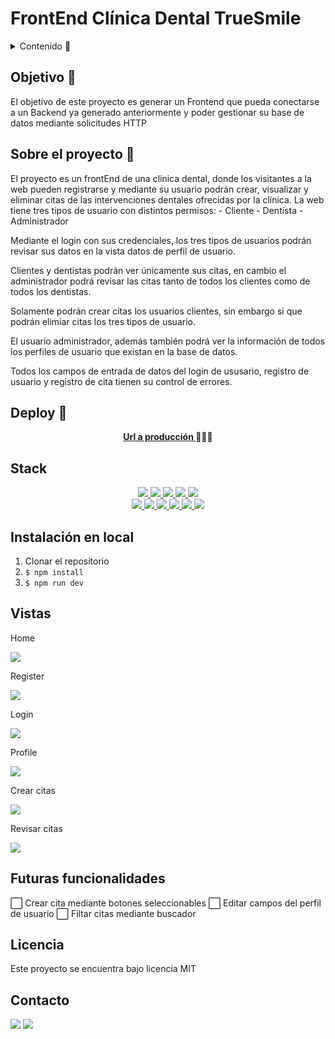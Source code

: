 # FrontEnd Clínica Dental TrueSmile

<details>
  <summary>Contenido 📝</summary>
  <ol>
    <li><a href="#objetivo-🎯">Objetivo</a></li>
    <li><a href="#sobre-el-proyecto-🔎">Sobre el proyecto</a></li>
    <li><a href="#deploy-🚀">Deploy</a></li>
    <li><a href="#stack">Stack</a></li>
    <li><a href="#instalación-en-local">Instalación</a></li>
    <li><a href="#vistas">Vistas</a></li>
    <li><a href="#futuras-funcionalidades">Futuras funcionalidades</a></li>
    <li><a href="#licencia">Licencia</a></li>
    <li><a href="#contacto">Contacto</a></li>
  </ol>
</details>

## Objetivo 🎯
El objetivo de este proyecto es generar un Frontend que pueda conectarse a un Backend ya generado anteriormente y poder gestionar su base de datos mediante solicitudes HTTP

## Sobre el proyecto 🔎
El proyecto es un frontEnd de una clínica dental, donde los visitantes a la web pueden registrarse y mediante su usuario podrán crear, visualizar y eliminar citas de las intervenciones dentales ofrecidas por la clínica. La web tiene tres tipos de usuario con distintos permisos:
    - Cliente
    - Dentista
    - Administrador
  
Mediante el login con sus credenciales, los tres tipos de usuarios podrán revisar sus datos en la vista datos de perfil de usuario.

Clientes y dentistas podrán ver únicamente sus citas, en cambio el administrador podrá revisar las citas tanto de todos los clientes como de todos los dentistas.

Solamente podrán crear citas los usuarios clientes, sin embargo si que podrán elimiar citas los tres tipos de usuario.

El usuario administrador, además también podrá ver la información de todos los perfiles de usuario que existan en la base de datos.

Todos los campos de entrada de datos del login de ususario, registro de usuario y registro de cita tienen su control de errores.
  
## Deploy 🚀
<div align="center">
    <a href="https://front-end-clinica-dental-true-smile.vercel.app/"><strong>Url a producción </strong></a>🚀🚀🚀
</div>

## Stack
<div align="center">
<a href="https://www.reactjs.com/">
    <img src= "https://img.shields.io/badge/React-20232A?style=for-the-badge&logo=react&logoColor=61DAFB"/>
</a>
<a href="https://developer.mozilla.org/es/docs/Web/JavaScript">
    <img src= "https://img.shields.io/badge/javascipt-EFD81D?style=for-the-badge&logo=javascript&logoColor=black"/>
</a>
<a href="https://jwt.io/">
    <img src= "https://img.shields.io/badge/JWT-black?style=for-the-badge&logo=JSON%20web%20tokens"/>
</a>
<a href="https://www.postman.com">
    <img src= "https://img.shields.io/badge/Postman-FF6C37?style=for-the-badge&logo=postman&logoColor=white"/>
</a>
<a href="https://vercel.com/">
    <img src= "https://img.shields.io/badge/railway-%23000000.svg?style=for-the-badge&logo=railway&logoColor=white"/>
</a><br>
<a href="https://developer.mozilla.org/es/docs/Web/HTML">
    <img src= "https://img.shields.io/badge/HTML5-FF6C37?style=for-the-badge&logo=HTML5&logoColor=white"/>
</a>
<a href="https://developer.mozilla.org/es/docs/Web/CSS">
    <img src= "https://img.shields.io/badge/css-1D7CF2?style=for-the-badge&logo=css3&logoColor=white"/>
</a>
<a href="https://www.mysql.com/">
    <img src= "https://img.shields.io/badge/mysql-3E6E93?style=for-the-badge&logo=mysql&logoColor=white"/>
</a>
<a href="https://www.github.com/">
    <img src= "https://img.shields.io/badge/github-24292F?style=for-the-badge&logo=github&logoColor=white"/>
</a>
<a href="https://git-scm.com/">
    <img src= "https://img.shields.io/badge/git-F54D27?style=for-the-badge&logo=git&logoColor=white"/>
</a>
<a href="https://nextjs.org/">
    <img src= "https://img.shields.io/badge/node.js-026E00?style=for-the-badge&logo=node.js&logoColor=white"/>
</a>
 </div>

## Instalación en local
1. Clonar el repositorio
2. ` $ npm install `
3. ``` $ npm run dev ```

## Vistas
Home

<img src="./src/img/Screenshot_1.jpg">

Register

<img src="./src/img/Screenshot_2.jpg">

Login

<img src="./src/img/Screenshot_3.jpg">

Profile

<img src="./src/img/Screenshot_4.jpg">

Crear citas

<img src="./src/img/Screenshot_6.jpg">

Revisar citas

<img src="./src/img/Screenshot_5.jpg">

## Futuras funcionalidades
⬜ Crear cita mediante botones seleccionables
⬜ Editar campos del perfil de usuario
⬜ Filtar citas mediante buscador
 

## Licencia
Este proyecto se encuentra bajo licencia MIT
 

## Contacto

<a href = "mailto:rgolfe81@gmail.com"><img src="https://img.shields.io/badge/Gmail-C6362C?style=for-the-badge&logo=gmail&logoColor=white" target="_blank"></a>
<a href="https://www.linkedin.com/in/ruben-golfe/" target="_blank"><img src="https://img.shields.io/badge/-LinkedIn-%230077B5?style=for-the-badge&logo=linkedin&logoColor=white" target="_blank"></a> 
</p>
